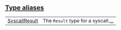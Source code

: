 
[Type aliases](./core-starknet-type_aliases.md)
 ---
| | |
|:---|:---|
| [SyscallResult](./core-starknet-SyscallResult.md) | The `Result`  type for a syscall.[...](./core-starknet-SyscallResult.md) |
